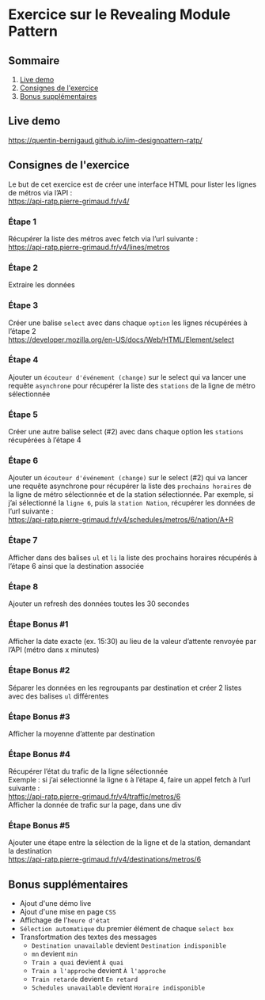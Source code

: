# Exercice sur le Revealing Module Pattern
## Sommaire
1. [Live demo](#live-demo)
2. [Consignes de l'exercice](#consignes-de-lexercice)
3. [Bonus supplémentaires](#bonus-supplémentaires)

## Live demo
https://quentin-bernigaud.github.io/iim-designpattern-ratp/
## Consignes de l'exercice
Le but de cet exercice est de créer une interface HTML pour lister les lignes de métros via l’API&nbsp;:<br>https://api-ratp.pierre-grimaud.fr/v4/
### Étape 1
Récupérer la liste des métros avec fetch via l’url suivante :<br>https://api-ratp.pierre-grimaud.fr/v4/lines/metros
### Étape 2
Extraire les données
### Étape 3
Créer une balise `select` avec dans chaque `option` les lignes récupérées à l’étape 2<br>https://developer.mozilla.org/en-US/docs/Web/HTML/Element/select
### Étape 4
Ajouter un `écouteur d'événement (change)` sur le select qui va lancer une requête `asynchrone` pour récupérer la liste des `stations` de la ligne de métro sélectionnée
### Étape 5
Créer une autre balise select (#2) avec dans chaque option les `stations` récupérées à l’étape 4
### Étape 6
Ajouter un `écouteur d'événement (change)` sur le select (#2) qui va lancer une requête asynchrone pour récupérer la liste des `prochains horaires` de la ligne de métro sélectionnée et de la station sélectionnée. Par exemple, si j’ai sélectionné la `ligne 6`, puis la `station Nation`, récupérer les données de l’url suivante :<br>
https://api-ratp.pierre-grimaud.fr/v4/schedules/metros/6/nation/A+R 
### Étape 7
Afficher dans des balises `ul` et `li` la liste des prochains horaires récupérés à l’étape 6 ainsi que la destination associée
### Étape 8
Ajouter un refresh des données toutes les 30 secondes
### Étape Bonus #1
Afficher la date exacte (ex. 15:30) au lieu de la valeur d’attente renvoyée par l’API (métro dans x minutes)
### Étape Bonus #2
Séparer les données en les regroupants par destination et créer 2 listes avec des balises `ul` différentes
### Étape Bonus #3
Afficher la moyenne d’attente par destination
### Étape Bonus #4
Récupérer l’état du trafic de la ligne sélectionnée<br>
Exemple : si j’ai sélectionné la ligne `6` à l’étape 4, faire un appel fetch à l’url suivante :<br>https://api-ratp.pierre-grimaud.fr/v4/traffic/metros/6<br>
Afficher la donnée de trafic sur la page, dans une div
### Étape Bonus #5
Ajouter une étape entre la sélection de la ligne et de la station, demandant la destination<br>https://api-ratp.pierre-grimaud.fr/v4/destinations/metros/6
## Bonus supplémentaires
- Ajout d'une démo live
- Ajout d'une mise en page `CSS`
- Affichage de l'`heure d'état`
- `Sélection automatique` du premier élément de chaque `select box`
- Transfortmation des textes des messages 
  - `Destination unavailable` devient `Destination indisponible`
  - `mn` devient `min`
  - `Train a quai` devient `À quai`
  - `Train a l'approche` devient `À l'approche`
  - `Train retarde` devient `En retard`
  - `Schedules unavailable` devient `Horaire indisponible`